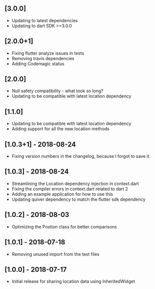 ## [3.0.0]

* Updating to latest dependencies
* Updating to dart SDK >=3.0.0

## [2.0.0+1]

* Fixing flutter analyze issues in tests
* Removing travis dependencies
* Adding Codemagic status

## [2.0.0]

* Null safety compatibility - what took so long?
* Updating to be compatible with latest location dependency

## [1.1.0]

* Updating to be compatible with latest location dependency
* Adding support for all the new location methods

## [1.0.3+1] - 2018-08-24

* Fixing version numbers in the changelog, because I forgot to save it.

## [1.0.3] - 2018-08-24

* Streamlining the Location dependency injection in context.dart
* Fixing the compiler errors in context.dart related to dart 2
* Adding an example application for how to use this
* Updating quiver dependency to match the flutter sdk dependency

## [1.0.2] - 2018-08-03

* Optimizing the Postion class for better comparisons

## [1.0.1] - 2018-07-18

* Removing unused import from the test files

## [1.0.0] - 2018-07-17

* Initial release for sharing location data using InheritedWidget
